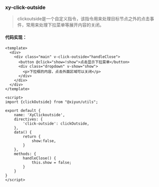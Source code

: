
### xy-click-outside 

<blockquote class="green-tip">
  <p>clickoutside是一个自定义指令，该指令用来处理目标节点之外的点击事件，常用来处理下拉菜单等展开内容的关闭。</p>
</blockquote>

#### 代码实现：
```vue
<template>
  <div>
    <div class="main" v-click-outside="handleClose">
      <button @click="show=!show">点击显示下拉菜单</button>
      <div class="dropdown" v-show="show">
        <p>下拉框的内容，点击外面区域可以关闭</p>
      </div>
    </div>
  </div>    
</template>
    
<script>
import {clickOutside} from "@xiyun/utils";

export default {
    name: 'XyClickoutside',
    directives: {
        'click-outside': clickOutside,
    },
    data() {
        return {
            show:false,
        }
    },
    methods: {
        handleClose() {
            this.show = false;
        }
    }
}
</script>
```
